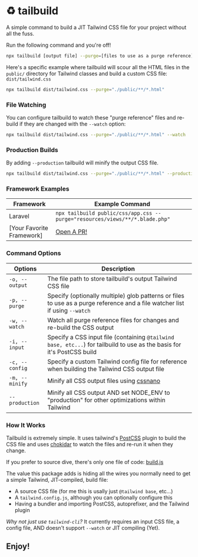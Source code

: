 # ♻️ tailbuild

A simple command to build a JIT Tailwind CSS file for your project without all the fuss.

Run the following command and you're off!

```bash
npx tailbuild [output file] --purge=[files to use as a purge reference]
```

Here's a specific example where tailbuild will scour all the HTML files in the `public/` directory for Tailwind classes and build a custom CSS file: `dist/tailwind.css`

```bash
npx tailbuild dist/tailwind.css --purge="./public/**/*.html"
```

### File Watching
You can configure tailbuild to watch these "purge reference" files and re-build if they are changed with the `--watch` option:

```bash
npx tailbuild dist/tailwind.css --purge="./public/**/*.html" --watch
```

### Production Builds
By adding `--production` tailbuild will minify the output CSS file.

```bash
npx tailbuild dist/tailwind.css --purge="./public/**/*.html" --production
```

### Framework Examples
| Framework | Example Command |
| --- | --- |
| Laravel | `npx tailbuild public/css/app.css --purge="resources/views/**/*.blade.php"` |
| [Your Favorite Framework] | [Open A PR!](https://github.com/calebporzio/tailbuild/pulls) |

### Command Options
| Options | Description |
| --- | --- |
| `-o, --output` | The file path to store tailbuild's output Tailwind CSS file |
| `-p, --purge` | Specify (optionally multiple) glob patterns or files to use as a purge reference and a file watcher list if using `--watch` |
| `-w, --watch` | Watch all purge reference files for changes and re-build the CSS output |
| `-i, --input` | Specify a CSS input file (containing `@tailwind base, etc...`) for tailbuild to use as the basis for it's PostCSS build |
| `-c, --config` | Specify a custom Tailwind config file for reference when building the Tailwind CSS output file |
| `-m, --minify` | Minify all CSS output files using [cssnano](https://github.com/cssnano/cssnano) |
| `--production` | Minify all CSS output AND set NODE_ENV to "production" for other optimizations within Tailwind |

### How It Works
Tailbuild is extremely simple. It uses tailwind's [PostCSS](https://postcss.org/) plugin to build the CSS file and uses [chokidar](https://github.com/paulmillr/chokidar) to watch the files and re-run it when they change.

If you prefer to source dive, there's only one file of code: [build.js](https://github.com/calebporzio/tailbuild/blob/main/build.js)

The value this package adds is hiding all the wires you normally need to get a simple Tailwind, JIT-compiled, build file:
- A source CSS file (for me this is usally just `@tailwind base`, etc...)
- A `tailwind.config.js`, although you can optionally configure this
- Having a bundler and importing PostCSS, autoprefixer, and the Tailwind plugin

*Why not just use `tailwind-cli`?*
It currently requires an input CSS file, a config file, AND doesn't support `--watch` or JIT compiling (Yet).

## Enjoy!
